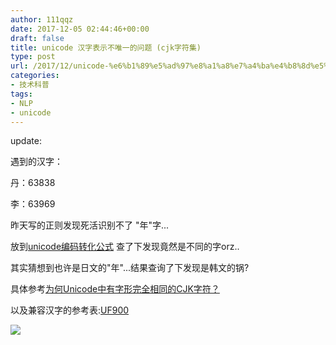 ```yaml
---
author: 111qqz
date: 2017-12-05 02:44:46+00:00
draft: false
title: unicode 汉字表示不唯一的问题 (cjk字符集)
type: post
url: /2017/12/unicode-%e6%b1%89%e5%ad%97%e8%a1%a8%e7%a4%ba%e4%b8%8d%e5%94%af%e4%b8%80%e7%9a%84%e9%97%ae%e9%a2%98/
categories:
- 技术科普
tags:
- NLP
- unicode
---
```


update:

遇到的汉字：

丹：63838

李：63969

昨天写的正则发现死活识别不了 "年"字...

放到[unicode编码转化公式](http://tool.chinaz.com/tools/unicode.aspx) 查了下发现竟然是不同的字orz..

其实猜想到也许是日文的"年"...结果查询了下发现是韩文的锅?

具体参考[为何Unicode中有字形完全相同的CJK字符？](https://www.zhihu.com/question/21939341)

以及兼容汉字的参考表:[UF900](https://111qqz.com/wordpress/wp-content/uploads/2017/12/UF900.pdf)

[![](https://111qqz.com/wordpress/wp-content/uploads/2017/12/cjk兼容字符部分.png)
](https://111qqz.com/wordpress/wp-content/uploads/2017/12/cjk兼容字符部分.png)
